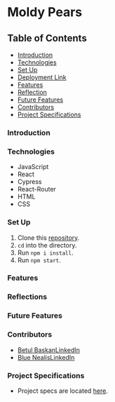 # Moldy Pears

## Table of Contents
- [Introduction](#introduction)
- [Technologies](#technologies)
- [Set Up](#set-up)
- [Deployment Link](#deployment-link)
- [Features](#features)
- [Reflection](#reflection)
- [Future Features](#future-features)
- [Contributors](#contributors)
- [Project Specifications](#project-specifications)

### Introduction


### Technologies
- JavaScript
- React
- Cypress
- React-Router
- HTML
- CSS

### Set Up
1. Clone this [repository](https://github.com/BlueJessen/FITLIT).
2. `cd` into the directory.
3. Run `npm i install`.
4. Run `npm start`.

### Features


### Reflections


### Future Features


### Contributors
- [Betul Baskan](https://github.com/Baskanbetul)[LinkedIn](https://www.linkedin.com/in/betul-baskan-9835481b9/)
- [Blue Nealis](https://github.com/BlueNealis/)[LinkedIn](https://www.linkedin.com/in/blue-nealis/)




### Project Specifications
- Project specs are located [here](https://frontend.turing.edu/projects/module-3/rancid-tomatillos-v3.html).

